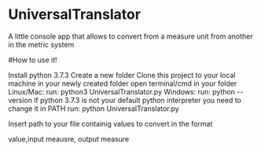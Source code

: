 # UniversalTranslator
A little console app that allows to convert from a measure unit from another in the metric system

#How to use it!

Install python 3.7.3
Create a new folder
Clone this project to your local machine in your newly created folder
open terminal/cmd in your folder
Linux/Mac:
  run: python3 UniversalTranslator.py
Windows:
run: python --version
if python 3.7.3 is not your default python interpreter you need to change it in PATH
run: python UniversalTranslator.py

Insert path to your file containig values to convert in the format

value,input meausre, output measure


